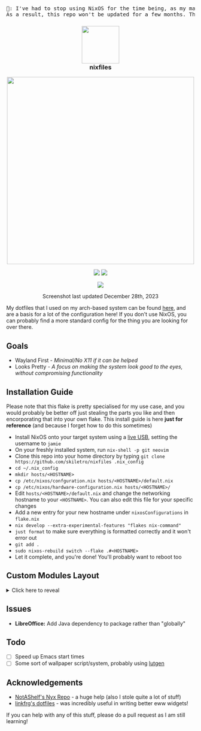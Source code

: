 <pre align="center">
📝: I've had to stop using NixOS for the time being, as my main Linux device (themis) is out of commission.
As a result, this repo won't be updated for a few months. Thanks for your understanding.
</pre>

<div align=center>
<h3>
  <img src="https://i.imgur.com/tSwLTKE.png" height="100"/>
  <br/>
  nixfiles
</h3>
</h2><img src="https://raw.githubusercontent.com/catppuccin/catppuccin/main/assets/palette/macchiato.png" width="500" />
<p></p>
  <img src="https://img.shields.io/github/stars/skiletro/nixfiles?color=f5c2e7&labelColor=303446&style=for-the-badge&logo=starship&logoColor=f5c2e7">
  <img src="https://img.shields.io/github/repo-size/skiletro/nixfiles?color=fab387&labelColor=303446&style=for-the-badge&logo=github&logoColor=fab387">
 <p></p>
 <img src="https://i.imgur.com/RoA2Ahq.png"></img>
 <p>Screenshot last updated December 28th, 2023</p>
</div>

My dotfiles that I used on my arch-based system can be found [here](https://github.com/skiletro/archfiles), and are a basis for a lot of the configuration here! If you don't use NixOS, you can probably find a more standard config for the thing you are looking for over there.

## Goals 
- Wayland First - *Minimal/No X11 if it can be helped*
- Looks Pretty - *A focus on making the system look good to the eyes, without compromising functionality*

## Installation Guide
Please note that this flake is pretty specialised for my use case, and you would probably be better off just stealing the parts you like and then encorporating that into your own flake. This install guide is here **just for reference** (and because I forget how to do this sometimes)

- Install NixOS onto your target system using a [live USB](https://nixos.org/manual/nixos/stable/#sec-booting-from-usb), setting the username to `jamie`
- On your freshly installed system, run `nix-shell -p git neovim`
- Clone this repo into your home directory by typing `git clone https://github.com/skiletro/nixfiles .nix_config`
- `cd ~/.nix_config`
- `mkdir hosts/<HOSTNAME>`
- `cp /etc/nixos/confguration.nix hosts/<HOSTNAME>/default.nix`
- `cp /etc/nixos/hardware-configuration.nix hosts/<HOSTNAME>/`
- Edit `hosts/<HOSTNAME>/default.nix` and change the networking hostname to your `<HOSTNAME>`. You can also edit this file for your specific changes
- Add a new entry for your new hostname under `nixosConfigurations` in `flake.nix`
- `nix develop --extra-experimental-features "flakes nix-command"`
- `just format` to make sure everything is formatted correctly and it won't error out
- `git add .`
- `sudo nixos-rebuild switch --flake .#<HOSTNAME>`
- Let it complete, and you're done! You'll probably want to reboot too

## Custom Modules Layout
<details>
  <summary>Click here to reveal</summary>
  <pre>
.
├── greeter
│   ├── enable (bool)
│   └── type (enum)
├── desktop
│   ├── enable (bool)
│   ├── environments (list, enum)
│   ├── terminalEmulator (enum)
│   └── scaling
│       ├── enable (bool)
│       └── multiplier (float)
├── programs
│   ├── graphical
│   │   ├── enable (bool, enables the rest of graphical and terminal)
│   │   ├── gaming (bool)
│   │   ├── emacs (bool)
│   │   ├── firefox (bool)
│   │   ├── spotify (bool)
│   │   └── zathura (bool)
│   ├── terminal
│   │   ├── neovim (bool)
│   │   ├── utils (bool)
│   │   └── extras (bool)
│   └── services
│       ├── eww (bool)
│       ├── swaylock (bool)
│       ├── swaync (bool)
│       ├── syncthing (bool)
│       └── wlogout (bool)
└── virtualisation
    └── enable (bool)
  </pre>
</details>

## Issues
- **LibreOffice:** Add Java dependency to package rather than "globally"

## Todo
- [ ] Speed up Emacs start times
- [ ] Some sort of wallpaper script/system, probably using [lutgen](https://github.com/ozwaldorf/lutgen-rs)

## Acknowledgements
- [NotAShelf's Nyx Repo](https://github.com/NotAShelf/nyx) - a huge help (also I stole quite a lot of stuff)
- [linkfrg's dotfiles](https://github.com/linkfrg/dotfiles) - was incredibly useful in writing better eww widgets! 

If you can help with any of this stuff, please do a pull request as I am still learning!
